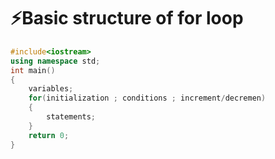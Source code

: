 # ⚡Basic structure of for loop

```c++
#include<iostream>
using namespace std;
int main()
{
    variables;
    for(initialization ; conditions ; increment/decremen)
    {
        statements;
    }
    return 0;
}
```